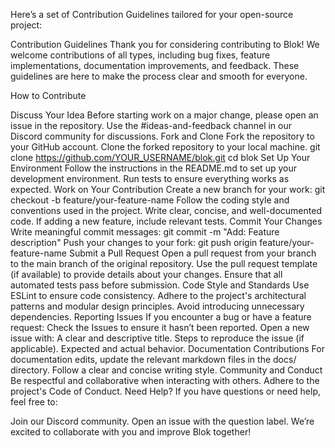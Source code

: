 Here’s a set of Contribution Guidelines tailored for your open-source project:

Contribution Guidelines
Thank you for considering contributing to Blok! We welcome contributions of all types, including bug fixes, feature implementations, documentation improvements, and feedback. These guidelines are here to make the process clear and smooth for everyone.

How to Contribute

Discuss Your Idea
Before starting work on a major change, please open an issue in the repository.
Use the #ideas-and-feedback channel in our Discord community for discussions.
Fork and Clone
Fork the repository to your GitHub account.
Clone the forked repository to your local machine.
git clone https://github.com/YOUR_USERNAME/blok.git
cd blok
Set Up Your Environment
Follow the instructions in the README.md to set up your development environment.
Run tests to ensure everything works as expected.
Work on Your Contribution
Create a new branch for your work:
git checkout -b feature/your-feature-name
Follow the coding style and conventions used in the project.
Write clear, concise, and well-documented code.
If adding a new feature, include relevant tests.
Commit Your Changes
Write meaningful commit messages:
git commit -m "Add: Feature description"
Push your changes to your fork:
git push origin feature/your-feature-name
Submit a Pull Request
Open a pull request from your branch to the main branch of the original repository.
Use the pull request template (if available) to provide details about your changes.
Ensure that all automated tests pass before submission.
Code Style and Standards
Use ESLint to ensure code consistency.
Adhere to the project's architectural patterns and modular design principles.
Avoid introducing unnecessary dependencies.
Reporting Issues
If you encounter a bug or have a feature request:
Check the Issues to ensure it hasn’t been reported.
Open a new issue with:
A clear and descriptive title.
Steps to reproduce the issue (if applicable).
Expected and actual behavior.
Documentation Contributions
For documentation edits, update the relevant markdown files in the docs/ directory.
Follow a clear and concise writing style.
Community and Conduct
Be respectful and collaborative when interacting with others.
Adhere to the project's Code of Conduct.
Need Help?
If you have questions or need help, feel free to:

Join our Discord community.
Open an issue with the question label.
We’re excited to collaborate with you and improve Blok together!
